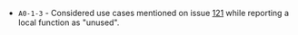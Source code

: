  - `A0-1-3` - Considered use cases mentioned on issue [121](https://github.com/github/codeql-coding-standards/issues/121) while reporting a local function as "unused".
